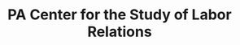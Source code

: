 ---
layout: repo
title: "PA Center for the Study of Labor Relations"
id: 14237
permalink: repos/14237/
---